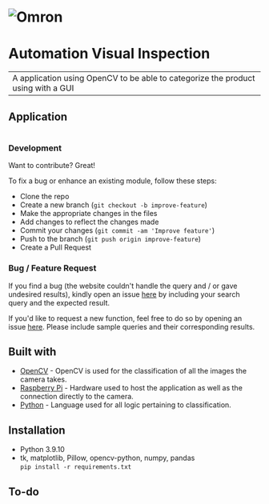 # ![Omron](http://logok.org/wp-content/uploads/2015/01/OMRON_Logo.png)
# Automation Visual Inspection
<table>
<tr>
<td>
  A application using OpenCV to be able to categorize the product using with a GUI
</td>
</tr>
</table>


<!-- ## Demo
Here is a working live demo :  https://iharsh234.github.io/WebApp/ -->


## Application

![]()

### Development
Want to contribute? Great!

To fix a bug or enhance an existing module, follow these steps:

- Clone the repo
- Create a new branch (`git checkout -b improve-feature`)
- Make the appropriate changes in the files
- Add changes to reflect the changes made
- Commit your changes (`git commit -am 'Improve feature'`)
- Push to the branch (`git push origin improve-feature`)
- Create a Pull Request 

### Bug / Feature Request

If you find a bug (the website couldn't handle the query and / or gave undesired results), kindly open an issue [here](https://github.com/iharsh234/WebApp/issues/new) by including your search query and the expected result.

If you'd like to request a new function, feel free to do so by opening an issue [here](https://github.com/iharsh234/WebApp/issues/new). Please include sample queries and their corresponding results.


## Built with 

- [OpenCV](https://opencv.org/) - OpenCV is used for the classification of all the images the camera takes.
- [Raspberry Pi](https://www.raspberrypi.org/) - Hardware used to host the application as well as the connection directly to the camera.
- [Python](http://getbootstrap.com/) - Language used for all logic pertaining to classification.

## Installation

- Python 3.9.10  
- tk, matplotlib, Pillow, opencv-python, numpy, pandas  
`pip install -r requirements.txt`

## To-do

